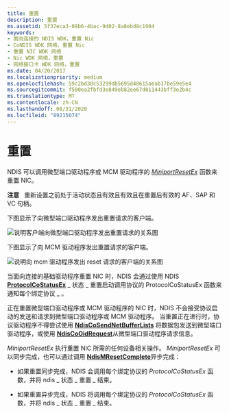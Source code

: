 ```yaml
---
title: 重置
description: 重置
ms.assetid: 5f37eca3-08b6-4bac-9d02-8a8ebd8c1904
keywords:
- 面向连接的 NDIS WDK，重置 Nic
- CoNDIS WDK 网络，重置 Nic
- 重置 NIC WDK 网络
- Nic WDK 网络，重置
- 网络接口卡 WDK 网络，重置
ms.date: 04/20/2017
ms.localizationpriority: medium
ms.openlocfilehash: 59c2bd30c53299db5695d48615aeab17be59e5e4
ms.sourcegitcommit: f500ea2fbfd3e849eb82ee67d011443bff3e2b4c
ms.translationtype: MT
ms.contentlocale: zh-CN
ms.lasthandoff: 08/31/2020
ms.locfileid: "89215074"
---
```

# <a name="reset"></a>重置





NDIS 可以调用微型端口驱动程序或 MCM 驱动程序的 [*MiniportResetEx*](/windows-hardware/drivers/ddi/ndis/nc-ndis-miniport_reset) 函数来重置 NIC。

**注意**   重新设置之前处于活动状态且有效且有效且在重置后有效的 AF、SAP 和 VC 句柄。

 

下图显示了向微型端口驱动程序发出重置请求的客户端。

![说明客户端向微型端口驱动程序发出重置请求的关系图](images/cm-27.png)

下图显示了向 MCM 驱动程序发出重置请求的客户端。

![说明向 mcm 驱动程序发出 reset 请求的客户端的关系图](images/fig1-26.png)

当面向连接的基础驱动程序重置 NIC 时，NDIS 会通过使用 NDIS [**ProtocolCoStatusEx**](/windows-hardware/drivers/ddi/ndis/nc-ndis-protocol_co_status_ex) \_ 状态 \_ 重置启动调用协议的 ProtocolCoStatusEx 函数来通知每个绑定协议 \_ 。

正在重置微型端口驱动程序或 MCM 驱动程序的 NIC 时，NDIS 不会接受协议启动的发送和请求到微型端口驱动程序或 MCM 驱动程序。 当重置正在进行时，协议驱动程序不得尝试使用 [**NdisCoSendNetBufferLists**](/windows-hardware/drivers/ddi/ndis/nf-ndis-ndiscosendnetbufferlists) 将数据包发送到微型端口驱动程序，或使用 [**NdisCoOidRequest**](/windows-hardware/drivers/ddi/ndis/nf-ndis-ndiscooidrequest)从微型端口驱动程序请求信息。

*MiniportResetEx* 执行重置 NIC 所需的任何设备相关操作。 *MiniportResetEx* 可以同步完成，也可以通过调用 [**NdisMResetComplete**](/windows-hardware/drivers/ddi/ndis/nf-ndis-ndismresetcomplete)异步完成：

-   如果重置同步完成，NDIS 会调用每个绑定协议的 *ProtocolCoStatusEx* 函数，并将 ndis \_ 状态 \_ 重置 \_ 结束。

-   如果重置异步完成，NDIS 将调用每个绑定协议的 *ProtocolCoStatusEx* 函数，并将 ndis \_ 状态 \_ 重置 \_ 结束。

 

